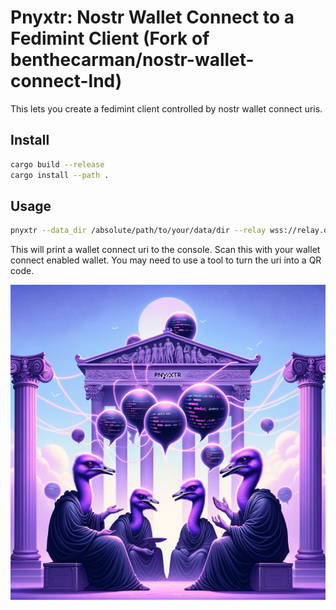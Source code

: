 # Pnyxtr: Nostr Wallet Connect to a Fedimint Client (Fork of benthecarman/nostr-wallet-connect-lnd)

This lets you create a fedimint client controlled by nostr wallet connect uris.

## Install

```bash
cargo build --release
cargo install --path .
```

## Usage

```bash
pnyxtr --data_dir /absolute/path/to/your/data/dir --relay wss://relay.damus.io
```

This will print a wallet connect uri to the console. Scan this with your wallet connect enabled wallet.
You may need to use a tool to turn the uri into a QR code.

![Pnyxtr](assets/image.png)

